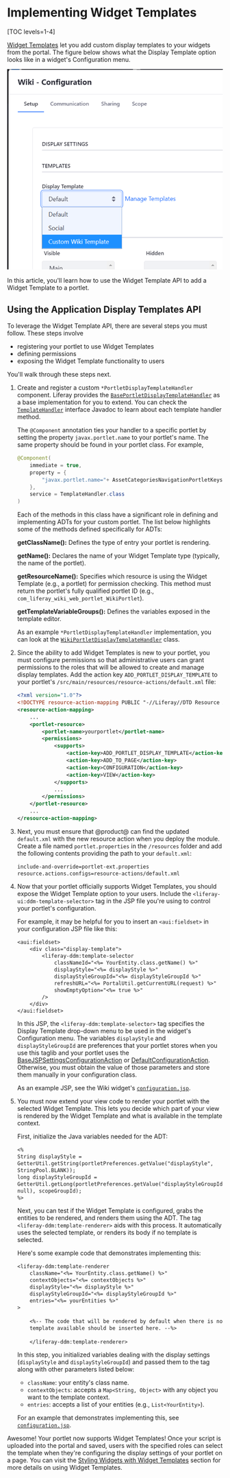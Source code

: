 # Implementing Widget Templates

[TOC levels=1-4]

[Widget Templates](/docs/7-2/user/-/knowledge_base/u/styling-widgets-with-widget-templates)
let you add custom display templates to your widgets from the portal. The figure
below shows what the Display Template option looks like in a widget's
Configuration menu.

![Figure 1: By using a custom display template, your portlet's display can be customized.](../../images/widget-template-dropdown.png)

In this article, you'll learn how to use the Widget Template API to add a
Widget Template to a portlet.

## Using the Application Display Templates API

To leverage the Widget Template API, there are several steps you must follow.
These steps involve

- registering your portlet to use Widget Templates
- defining permissions
- exposing the Widget Template functionality to users

You'll walk through these steps next.

1.  Create and register a custom `*PortletDisplayTemplateHandler` component.
    Liferay provides the
    [`BasePortletDisplayTemplateHandler`](@platform-ref@/7.2-latest/javadocs/portal-kernel/com/liferay/portal/kernel/portletdisplaytemplate/BasePortletDisplayTemplateHandler.html)
    as a base implementation for you to extend. You can check the
    [`TemplateHandler`](@platform-ref@/7.2-latest/javadocs/portal-kernel/com/liferay/portal/kernel/template/TemplateHandler.html)
    interface Javadoc to learn about each template handler method.

    The `@Component` annotation ties your handler to a specific portlet by
    setting the property `javax.portlet.name` to your portlet's name. The same
    property should be found in your portlet class. For example,

    ```java
    @Component(
        immediate = true,
        property = {
            "javax.portlet.name="+ AssetCategoriesNavigationPortletKeys.ASSET_CATEGORIES_NAVIGATION
        },
        service = TemplateHandler.class
    )
    ```

    Each of the methods in this class have a significant role in defining and
    implementing ADTs for your custom portlet. The list below highlights some of
    the methods defined specifically for ADTs:

    **getClassName():** Defines the type of entry your portlet is rendering.

    **getName():** Declares the name of your Widget Template type (typically,
    the name of the portlet).

    **getResourceName():** Specifies which resource is using the Widget
    Template (e.g., a portlet) for permission checking. This method must return
    the portlet's fully qualified portlet ID (e.g.,
    `com_liferay_wiki_web_portlet_WikiPortlet`).

    **getTemplateVariableGroups():** Defines the variables exposed in the
    template editor.

    As an example `*PortletDisplayTemplateHandler` implementation, you can look
    at the
    [`WikiPortletDisplayTemplateHandler`](https://github.com/liferay/liferay-portal/blob/7.2.0-ga1/modules/apps/wiki/wiki-web/src/main/java/com/liferay/wiki/web/internal/portlet/template/WikiPortletDisplayTemplateHandler.java)
    class.

2.  Since the ability to add Widget Templates is new to your portlet, you must
    configure permissions so that administrative users can grant permissions to
    the roles that will be allowed to create and manage display templates. Add
    the action key `ADD_PORTLET_DISPLAY_TEMPLATE` to your portlet's
    `/src/main/resources/resource-actions/default.xml` file:

    ```xml
    <?xml version="1.0"?>
    <!DOCTYPE resource-action-mapping PUBLIC "-//Liferay//DTD Resource Action Mapping 7.2.0//EN" "http://www.liferay.com/dtd/liferay-resource-action-mapping_7_2_0.dtd">
    <resource-action-mapping>
        ...
        <portlet-resource>
            <portlet-name>yourportlet</portlet-name>
            <permissions>
                <supports>
                    <action-key>ADD_PORTLET_DISPLAY_TEMPLATE</action-key>
                    <action-key>ADD_TO_PAGE</action-key>
                    <action-key>CONFIGURATION</action-key>
                    <action-key>VIEW</action-key>
                </supports>
                ...
            </permissions>
        </portlet-resource>
        ...
    </resource-action-mapping>
    ```

3.  Next, you must ensure that @product@ can find the updated `default.xml` 
    with the new resource action when you deploy the module. Create a file 
    named `portlet.properties` in the `/resources` folder and add the following
    contents providing the path to your `default.xml`:

    ```properties
    include-and-override=portlet-ext.properties
    resource.actions.configs=resource-actions/default.xml
    ```

4.  Now that your portlet officially supports Widget Templates, you should
    expose the Widget Template option to your users. Include the
    `<liferay-ui:ddm-template-selector>` tag in the JSP file you're using to
    control your portlet's configuration.

    For example, it may be helpful for you to insert an `<aui:fieldset>` in your
    configuration JSP file like this:

    ```
    <aui:fieldset>
        <div class="display-template">
            <liferay-ddm:template-selector
                classNameId="<%= YourEntity.class.getName() %>"
                displayStyle="<%= displayStyle %>"
                displayStyleGroupId="<%= displayStyleGroupId %>"
                refreshURL="<%= PortalUtil.getCurrentURL(request) %>"
                showEmptyOption="<%= true %>"
            />
        </div>
    </aui:fieldset>
    ```

    In this JSP, the `<liferay-ddm:template-selector>` tag specifies the Display
    Template drop-down menu to be used in the widget's Configuration menu. The
    variables `displayStyle` and `displayStyleGroupId` are preferences that your
    portlet stores when you use this taglib and your portlet uses the
    [BaseJSPSettingsConfigurationAction](@platform-ref@/7.2-latest/javadocs/portal-kernel/com/liferay/portal/kernel/portlet/BaseJSPSettingsConfigurationAction.html)
    or
    [DefaultConfigurationAction](@platform-ref@/7.2-latest/javadocs/portal-kernel/com/liferay/portal/kernel/portlet/DefaultConfigurationAction.html).
    Otherwise, you must obtain the value of those parameters and store them
    manually in your configuration class.

    As an example JSP, see the Wiki widget's
    [`configuration.jsp`](https://github.com/liferay/liferay-portal/blob/7.2.0-ga1/modules/apps/wiki/wiki-web/src/main/resources/META-INF/resources/wiki/configuration.jsp). 

5.  You must now extend your view code to render your portlet with the selected
    Widget Template. This lets you decide which part of your view is rendered by
    the Widget Template and what is available in the template context.

    First, initialize the Java variables needed for the ADT: 

    ```
    <%
    String displayStyle = GetterUtil.getString(portletPreferences.getValue("displayStyle", StringPool.BLANK));
    long displayStyleGroupId = GetterUtil.getLong(portletPreferences.getValue("displayStyleGroupId", null), scopeGroupId);
    %>
    ```

    Next, you can test if the Widget Template is configured, grabs the entities
    to be rendered, and renders them using the ADT. The tag
    `<liferay-ddm:template-renderer>` aids with this process. It automatically
    uses the selected template, or renders its body if no template is selected.

    Here's some example code that demonstrates implementing this:

    ```
    <liferay-ddm:template-renderer
        className="<%= YourEntity.class.getName() %>"
        contextObjects="<%= contextObjects %>"
        displayStyle="<%= displayStyle %>"
        displayStyleGroupId="<%= displayStyleGroupId %>"
        entries="<%= yourEntities %>"
    >

        <%-- The code that will be rendered by default when there is no
        template available should be inserted here. --%>

		</liferay-ddm:template-renderer>
    ```

    In this step, you initialized variables dealing with the display settings 
    (`displayStyle` and `displayStyleGroupId`) and passed them to the tag along
    with other parameters listed below:

    - `className`: your entity's class name.
    - `contextObjects`: accepts a `Map<String, Object>` with any object you want
      to the template context.
    - `entries`: accepts a list of your entities (e.g., `List<YourEntity>`).

    For an example that demonstrates implementing this, see
    [`configuration.jsp`](https://github.com/liferay/liferay-portal/blob/7.2.0-ga1/modules/apps/site-navigation/site-navigation-site-map-web/src/main/resources/META-INF/resources/configuration.jsp).

Awesome! Your portlet now supports Widget Templates! Once your script is uploaded into the
portal and saved, users with the specified roles can select the template when
they're configuring the display settings of your portlet on a page. You can
visit the
[Styling Widgets with Widget Templates](/docs/7-2/user/-/knowledge_base/u/styling-widgets-with-widget-templates)
section for more details on using Widget Templates.
